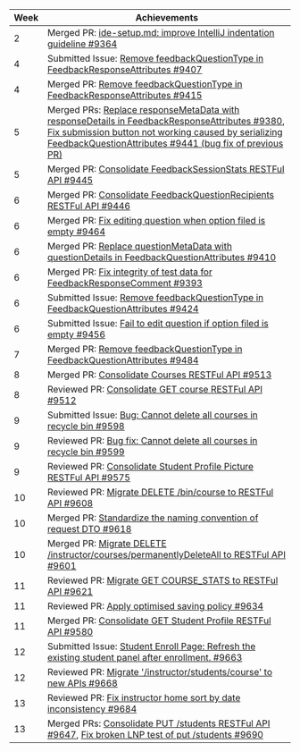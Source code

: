 Week | Achievements
---- | ------------
2 | Merged PR: [ide-setup.md: improve IntelliJ indentation guideline #9364](https://github.com/TEAMMATES/teammates/pull/9364)
4 | Submitted Issue: [Remove feedbackQuestionType in FeedbackResponseAttributes #9407](https://github.com/TEAMMATES/teammates/issues/9407)
4 | Merged PR: [Remove feedbackQuestionType in FeedbackResponseAttributes #9415](https://github.com/TEAMMATES/teammates/pull/9415)
5 | Merged PRs: [Replace responseMetaData with responseDetails in FeedbackResponseAttributes #9380](https://github.com/TEAMMATES/teammates/pull/9380), [Fix submission button not working caused by serializing FeedbackQuestionAttributes #9441 (bug fix of previous PR)](https://github.com/TEAMMATES/teammates/pull/9441)
5 | Merged PR: [Consolidate FeedbackSessionStats RESTFul API #9445](https://github.com/TEAMMATES/teammates/pull/9445)
6 | Merged PR: [Consolidate FeedbackQuestionRecipients RESTFul API #9446](https://github.com/TEAMMATES/teammates/pull/9446)
6 | Merged PR: [Fix editing question when option filed is empty #9464](https://github.com/TEAMMATES/teammates/pull/9464)
6 | Merged PR: [Replace questionMetaData with questionDetails in FeedbackQuestionAttributes #9410](https://github.com/TEAMMATES/teammates/pull/9410)
6 | Merged PR: [Fix integrity of test data for FeedbackResponseComment #9393](https://github.com/TEAMMATES/teammates/pull/9393)
6 | Submitted Issue: [Remove feedbackQuestionType in FeedbackQuestionAttributes #9424](https://github.com/TEAMMATES/teammates/issues/9424)
6 | Submitted Issue: [Fail to edit question if option filed is empty #9456](https://github.com/TEAMMATES/teammates/issues/9456)
7 | Merged PR: [Remove feedbackQuestionType in FeedbackQuestionAttributes #9484](https://github.com/TEAMMATES/teammates/pull/9484)
8 | Merged PR: [Consolidate Courses RESTFul API #9513](https://github.com/TEAMMATES/teammates/pull/9513)
8 | Reviewed PR: [Consolidate GET course RESTFul API #9512](https://github.com/TEAMMATES/teammates/pull/9512)
9 | Submitted Issue: [Bug: Cannot delete all courses in recycle bin #9598](https://github.com/TEAMMATES/teammates/issues/9598)
9 | Reviewed PR: [Bug fix: Cannot delete all courses in recycle bin #9599](https://github.com/TEAMMATES/teammates/pull/9599)
9 | Reviewed PR: [Consolidate Student Profile Picture RESTFul API #9575](https://github.com/TEAMMATES/teammates/pull/9575)
10 | Reviewed PR: [Migrate DELETE /bin/course to RESTFul API #9608](https://github.com/TEAMMATES/teammates/pull/9608)
10 | Merged PR: [Standardize the naming convention of request DTO #9618](https://github.com/TEAMMATES/teammates/pull/9618)
10 | Merged PR: [Migrate DELETE /instructor/courses/permanentlyDeleteAll to RESTFul API #9601](https://github.com/TEAMMATES/teammates/pull/9601)
11 | Reviewed PR: [Migrate GET COURSE_STATS to RESTFul API #9621](https://github.com/TEAMMATES/teammates/pull/9621)
11 | Reviewed PR: [Apply optimised saving policy #9634](https://github.com/TEAMMATES/teammates/pull/9634)
11 | Merged PR: [Consolidate GET Student Profile RESTFul API #9580](https://github.com/TEAMMATES/teammates/pull/9580)
12 | Submitted Issue: [Student Enroll Page: Refresh the existing student panel after enrollment. #9663](https://github.com/TEAMMATES/teammates/issues/9663)
12 | Reviewed PR: [Migrate '/instructor/students/course' to new APIs #9668](https://github.com/TEAMMATES/teammates/pull/9668)
13 | Reviewed PR: [Fix instructor home sort by date inconsistency #9684](https://github.com/TEAMMATES/teammates/pull/9684)
13 | Merged PRs: [Consolidate PUT /students RESTFul API #9647](https://github.com/TEAMMATES/teammates/pull/9647), [Fix broken LNP test of put /students #9690](https://github.com/TEAMMATES/teammates/pull/9690)
